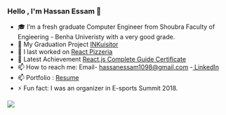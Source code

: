 ### Hello , I'm Hassan Essam 👋

- 🎓 I’m a fresh graduate Computer Engineer from Shoubra Faculty of Engieering - Benha Univeristy with a very good grade.
- 🔭 My Graduation Project  <a href="https://github.com/DevDerpi/INKuisitor" >INKuisitor </a>
- 🔭 I last worked on <a href="https://github.com/DevDerpi/React-Pizzeria" >React Pizzeria </a>
- 🌱 Latest Achievement  <a href="https://www.udemy.com/certificate/UC-517e1217-fa74-4ac3-94ff-f1d7d7a4dd19/" >React.js Complete Guide Certificate </a>
- 📫 How to reach me: Email- hassanessam1098@gmail.com -<a href="https://www.linkedin.com/in/devderpi/"> LinkedIn </a>
- 📫 Portfolio : <a href="https://drive.google.com/file/d/1MdscsO58pIrkppOOS6wDZyVTZYFi0tcA/view?usp=sharing"> Resume </a>
- ⚡ Fun fact: I was an organizer in E-sports Summit 2018.
<img src="https://github-readme-stats.vercel.app/api?username=DevDerpi&&show_icons=true&title_color=FFA500&icon_color=bb2acf&text_color=daf7dc&bg_color=000000">
